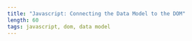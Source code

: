 ```yaml
---
title: "Javascript: Connecting the Data Model to the DOM"
length: 60
tags: javascript, dom, data model
---
```

